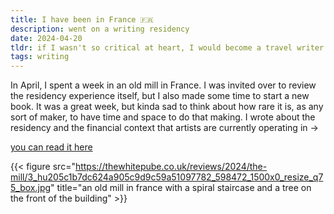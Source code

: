 ```yaml
---
title: I have been in France 🇫🇷
description: went on a writing residency
date: 2024-04-20
tldr: if I wasn't so critical at heart, I would become a travel writer
tags: writing
---
```


In April, I spent a week in an old mill in France. I was invited over to review the residency experience itself, but I also made some time to start a new book. It was a great week, but kinda sad to think about how rare it is, as any sort of maker, to have time and space to do that making. I wrote about the residency and the financial context that artists are currently operating in ->

[you can read it here](https://thewhitepube.co.uk/reviews/2024/the-mill/)

{{< figure src="https://thewhitepube.co.uk/reviews/2024/the-mill/3_hu205c1b7dc624a905c9d9c59a51097782_598472_1500x0_resize_q75_box.jpg" title="an old mill in france with a spiral staircase and a tree on the front of the building" >}}


